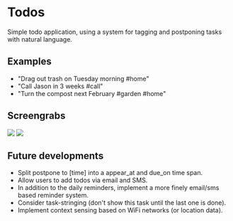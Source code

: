 Todos
=====

Simple todo application, using a system for tagging and postponing tasks with natural language.


Examples
--------

* "Drag out trash on Tuesday morning #home"
* "Call Jason in 3 weeks #call"
* "Turn the compost next February #garden #home"


Screengrabs
-----------
![](http://www.knittingpixel.com/projects/todos-screengrab-desktop.png)
![](http://www.knittingpixel.com/projects/todos-screengrab-mobile.png)


Future developments
-------------------

* Split postpone to [time] into a appear_at and due_on time span.
* Allow users to add todos via email and SMS.
* In addition to the daily reminders, implement a more finely email/sms based reminder system.
* Consider task-stringing (don't show this task until the last one is done).
* Implement context sensing based on WiFi networks (or location data).


